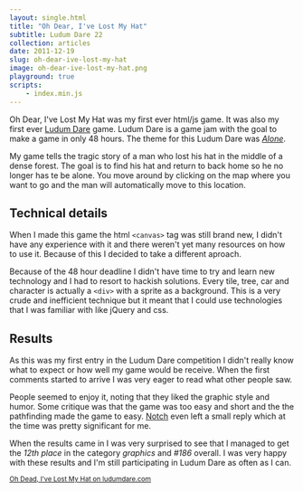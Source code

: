 ```yaml
---
layout: single.html
title: "Oh Dear, I've Lost My Hat"
subtitle: Ludum Dare 22
collection: articles
date: 2011-12-19
slug: oh-dear-ive-lost-my-hat
image: oh-dear-ive-lost-my-hat.png
playground: true
scripts:
	- index.min.js
---
```


Oh Dear, I've Lost My Hat was my first ever html/js game. It was also my first ever [Ludum Dare](http://www.ludumdare.com/compo/) game. Ludum Dare is a game jam with the goal to make a game in only 48 hours. The theme for this Ludum Dare was _[Alone](http://ludumdare.com/compo/ludum-dare-22/?action=preview)_.

My game tells the tragic story of a man who lost his hat in the middle of a dense forest. The goal is to find his hat and return to back home so he no longer has te be alone. You move around by clicking on the map where you want to go and the man will automatically move to this location.

## Technical details

When I made this game the html `<canvas>` tag was still brand new, I didn't have any experience with it and there weren't yet many resources on how to use it. Because of this I decided to take a different aproach.

Because of the 48 hour deadline I didn't have time to try and learn new technology and I had to resort to hackish solutions. Every tile, tree, car and character is actually a `<div>` with a sprite as a background. This is a very crude and inefficient technique but it meant that I could use technologies that I was familiar with like jQuery and css. 

## Results

As this was my first entry in the Ludum Dare competition I didn't really know what to expect or how well my game would be receive. When the first comments started to arrive I was very eager to read what other people saw. 

People seemed to enjoy it, noting that they liked the graphic style and humor. Some critique was that the game was too easy and short and the the pathfinding made the game to easy. [Notch](https://twitter.com/notch) even left a small reply which at the time was pretty significant for me.

When the results came in I was very surprised to see that I managed to get the _12th place_ in the category _graphics_ and _#186_ overall. I was very happy with these results and I'm still participating in Ludum Dare as often as I can.

<small>[Oh Dead, I've Lost My Hat on ludumdare.com](http://ludumdare.com/compo/ludum-dare-22/?action=preview&uid=7326#action=preview&uid=398)<small>